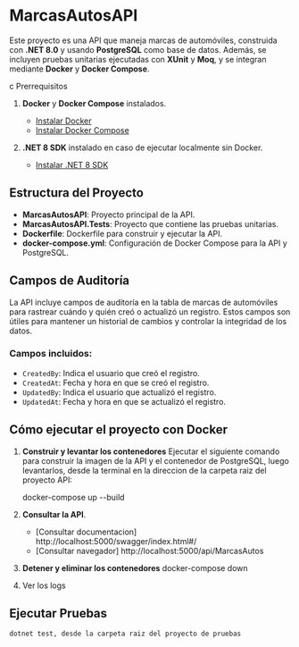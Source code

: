 # MarcasAutosAPI

Este proyecto es una API que maneja marcas de automóviles, construida con **.NET 8.0** y usando **PostgreSQL** como base de datos. Además, se incluyen pruebas unitarias ejecutadas con **XUnit** y **Moq**, y se integran mediante **Docker** y **Docker Compose**.

c Prerrequisitos

1. **Docker** y **Docker Compose** instalados.
   - [Instalar Docker](https://docs.docker.com/get-docker/)
   - [Instalar Docker Compose](https://docs.docker.com/compose/install/)

2. **.NET 8 SDK** instalado en caso de ejecutar localmente sin Docker.
   - [Instalar .NET 8 SDK](https://dotnet.microsoft.com/download/dotnet/8.0)

## Estructura del Proyecto

- **MarcasAutosAPI**: Proyecto principal de la API.
- **MarcasAutosAPI.Tests**: Proyecto que contiene las pruebas unitarias.
- **Dockerfile**: Dockerfile para construir y ejecutar la API.
- **docker-compose.yml**: Configuración de Docker Compose para la API y PostgreSQL.

## Campos de Auditoría

La API incluye campos de auditoría en la tabla de marcas de automóviles para rastrear cuándo y quién creó o actualizó un registro. Estos campos son útiles para mantener un historial de cambios y controlar la integridad de los datos.

### Campos incluidos:

- `CreatedBy`: Indica el usuario que creó el registro.
- `CreatedAt`: Fecha y hora en que se creó el registro.
- `UpdatedBy`: Indica el usuario que actualizó el registro.
- `UpdatedAt`: Fecha y hora en que se actualizó el registro.

## Cómo ejecutar el proyecto con Docker
1. **Construir y levantar los contenedores**
    Ejecutar el siguiente comando para construir la imagen de la API y el contenedor de PostgreSQL, luego levantarlos, desde la terminal en la direccion de la carpeta raiz del proyecto API:

    docker-compose up --build

2. **Consultar la API**.
    - [Consultar documentacion] http://localhost:5000/swagger/index.html#/
    - [Consultar navegador] http://localhost:5000/api/MarcasAutos

3. **Detener y eliminar los contenedores**
    docker-compose down
4. Ver los logs

## Ejecutar Pruebas
    dotnet test, desde la carpeta raiz del proyecto de pruebas

